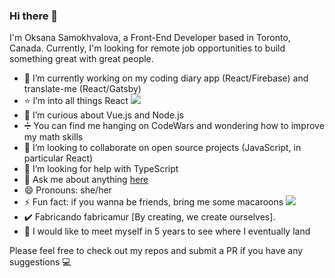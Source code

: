 ### Hi there 👋

I'm Oksana Samokhvalova, a Front-End Developer based in Toronto, Canada.
Currently, I'm looking for remote job opportunities to build something great with great people.

- 🔭 I’m currently working on my coding diary app (React/Firebase) and translate-me (React/Gatsby) 
- :star: I’m into all things React <img src="https://img.icons8.com/plasticine/20/000000/react.png"/> 
- 🌱 I’m curious about Vue.js and Node.js
- :heavy_division_sign: You can find me hanging on CodeWars and wondering how to improve my math skills
- 👯 I’m looking to collaborate on open source projects (JavaScript, in particular React)
- 🤔 I’m looking for help with TypeScript
- 💬 Ask me about anything <a href="https://twitter.com/oksanadev">here</a>
- 😄 Pronouns: she/her
- ⚡ Fun fact: if you wanna be friends, bring me some macaroons <img src="https://img.icons8.com/ios/20/000000/macaron.png"/>
- :heavy_check_mark: Fabricando fabricamur [By creating, we create ourselves].
- :see_no_evil: I would like to meet myself in 5 years to see where I eventually land

Please feel free to check out my repos and submit a PR if you have any suggestions :computer:
